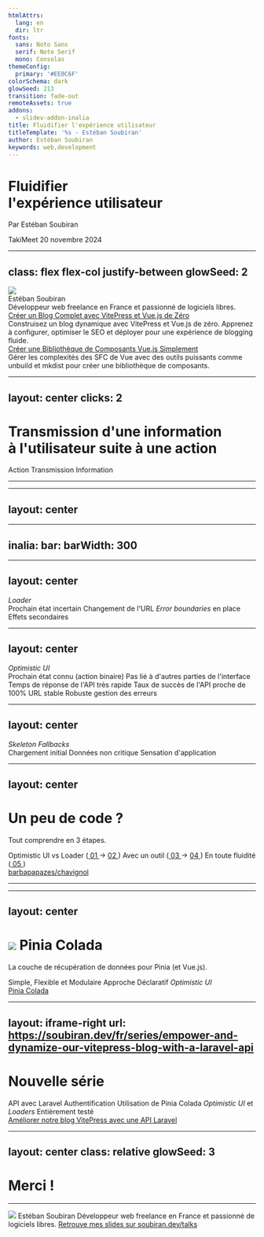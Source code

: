 ```yaml
---
htmlAttrs:
  lang: en
  dir: ltr
fonts:
  sans: Noto Sans
  serif: Noto Serif
  mono: Consolas
themeConfig:
  primary: '#EE0C6F'
colorSchema: dark
glowSeed: 213
transition: fade-out
remoteAssets: true
addons:
  - slidev-addon-inalia
title: Fluidifier l'expérience utilisateur
titleTemplate: '%s - Estéban Soubiran'
author: Estéban Soubiran
keywords: web,development
---
```


<h1 class="text-center font-serif">
  Fluidifier<br>l'expérience utilisateur
</h1>

<p class="text-center">
  Par Estéban Soubiran
</p>

<div class="absolute right-6 bottom-6 flex flex-col gap-4 items-end">
  <span class="text-sm op-40">TakiMeet</span>
  <span class="text-xs op-20 mt--4">20 novembre 2024</span>
</div>

<!--

https://remix.run/docs/en/main/discussion/pending-ui
https://dnlytras.com/blog/optimistic-updates

 -->

---
class: flex flex-col justify-between
glowSeed: 2
---

<div class="flex flex-col items-center justify-center">
  <img src="https://github.com/barbapapazes.png" class="size-32" />
  <div class="mt-4 text-xl font-serif font-medium">
    Estéban Soubiran
  </div>
  <div class="mt-1 text-sm op-60">
    Développeur web freelance en France et passionné de logiciels libres.
  </div>
</div>

<Tools />

<div v-click class="grid grid-cols-2 gap-8">
  <Card>
    <div class="text-sm">
      <a href="https://soubiran.dev/fr/series/create-a-blog-with-vitepress-and-vue-js-from-scratch" target="_blank" class="border-0! hover:text-inherit!">
        Créer un Blog Complet avec VitePress et Vue.js de Zéro
        <span class="absolute inset-0 z-1"></span>
      </a>
    </div>
    <div class="mt-1 text-xs op-60">
      Construisez un blog dynamique avec VitePress et Vue.js de zéro. Apprenez à configurer, optimiser le SEO et déployer pour une expérience de blogging fluide.
    </div>
  </Card>

  <Card>
    <div class="text-sm">
      <a href="https://soubiran.dev/fr/posts/the-simplest-method-to-create-a-vue-js-component-library" target="_blank" class="border-0! hover:text-inherit!">
        Créer une Bibliothèque de Composants Vue.js Simplement
        <span class="absolute inset-0 z-1"></span>
      </a>
    </div>
    <div class="mt-1 text-xs op-60">
      Gérer les complexités des SFC de Vue avec des outils puissants comme unbuild et mkdist pour créer une bibliothèque de composants.
    </div>
  </Card>
</div>

<Socials />

<!--

Au quotidien, je joue avec Vite, Vue, VitePress, UnJS, Nuxt et Laravel et j'écris des articles sur ce que j'apprends et ce que je découvre tel que j'aurai aimé les lire lorsque j'ai commencé le développement web que ce soit sur l'utilisation d'outils, des manières de faire ou la face caché de faire des conférences.

...

Mais on y reviendra ! (sur les séries)
 -->

---
layout: center
clicks: 2
---

<h1 class="text-center font-serif transition ease duration-150" :class="{ 'text-[#877B8D]': $clicks >= 1 }">
  <span class="transition ease duration-150" :class="{ 'text-white' : $clicks === 1 }">Transmission</span> d'une <span class="transition ease duration-150" :class="{ 'text-white' : $clicks === 1 }">information</span><br>à l'utilisateur suite à une <span class="transition ease duration-150" :class="{ 'text-white' : $clicks === 1 }">action</span>
</h1>

<div v-click="2" class="absolute bottom-14 left-1/2 -translate-x-1/2 flex items-center gap-8 delay-300">
  <InlineCard>Action</InlineCard>
  <span class="i-lucide-arrow-right size-5 inline-block"></span>
  <InlineCard>Transmission</InlineCard>
  <span class="i-lucide-arrow-right size-5 inline-block"></span>
  <InlineCard>Information</InlineCard>
</div>

<!--

Fluidifier l'expérience utilisateur, c'est un grand domaine mais aujourd'hui, on va se concentrer sur un aspect bien précis : la transmission d'une information à l'utilisateur suite à une action.

Ça fait beaucoup de mots, même moi je me perds donc on va simplifier et ne garder que l'essentiel.

Transmission = Quel changement appliquer à l'interface
Information = Ce que l'on veut communiquer à l'utilisateur
Action = Quelle interaction l'utilisateur a fait

Tout ça, c'est l'idée de faire passer un message à l'utilisateur d'une manière fluide et cohérente avec son intention d'une part de l'utilisateur et d'autre part de l'information.

Donc si on résume, on a une action qui déclenche une transmission d'information.
 -->

---

<Inalia
  question="Les manières de transmettre l'information suite à une action ?"
  type="text"
  chart=""
  :data="[
    'Bonjour', 'Loader de chargement', 'Une notification', 'Le bouton réagit', 'Le bouton change de couleur', 'Un loader s’affiche', 'Un wizz !', 'un changement d\'état visuel', 'Alert', 'Modal', 'Un spinner', 'Wizz', 'Par un loader', 'mmh', 'Coucou', 'Popover', 'Toastr', '() !', 'Alors quoi?', 'Popup', 'Toastttt', 'Skeleton', 'Changement de page', 'DROP DATABASE;', 'Une popin de l\'enfer', 'Couleur'
  ]"
/>

---
layout: center
---

<div class="grid grid-cols-2 place-items-center gap-16">
  <LoaderButton v-click />

  <OptimisticButton v-click />

  <Skeleton class="col-start-1 col-end-3" v-click />
</div>

---
inalia:
  bar:
    barWidth: 300
---

<Inalia
  question="Ces différents retours sont-ils inclusifs ou exclusifs ?"
  type="single_select"
  chart="bar"
  :data="[
    { label: 'Inclusif', count: 15, color: '#3730a3' }, { label: 'Exclusif', count: 8, color: '#9d174d' }
  ]"
/>

---
layout: center
---

<div class="flex flex-col items-center justify-center gap-1">
  <LoaderButton />
  <span class="text-sm op-60">
    <em>Loader</em>
  </span>
</div>

<div class="mt-8 flex flex-col gap-2 items-start">
    <ListItem v-click> Prochain état incertain </ListItem>
    <ListItem v-after class="delay-50"> Changement de l'URL </ListItem>
    <ListItem v-after class="delay-100"> <em>Error boundaries</em> en place </ListItem>
    <ListItem v-after class="delay-150"> Effets secondaires </ListItem>
</div>

---
layout: center
---

<div class="flex flex-col items-center justify-center gap-1">
  <OptimisticButton />
  <span class="text-sm op-60">
    <em>Optimistic UI</em>
  </span>
</div>

<div class="mt-8 flex flex-col gap-2 items-start">
    <ListItem v-click> Prochain état connu (action binaire) </ListItem>
    <ListItem v-after class="delay-50"> Pas lié à d'autres parties de l'interface </ListItem>
    <ListItem v-after class="delay-100"> Temps de réponse de l'API très rapide </ListItem>
    <ListItem v-after class="delay-150"> Taux de succès de l'API proche de 100% </ListItem>
    <ListItem v-after class="delay-200"> URL stable </ListItem>
    <ListItem v-after class="delay-250"> Robuste gestion des erreurs </ListItem>
</div>

---
layout: center
---

<div class="flex flex-col items-center justify-center gap-1">
  <Skeleton  class="w-60" />
  <span class="text-sm op-60">
    <em>Skeleton Fallbacks</em>
  </span>
</div>

<div class="mt-8 flex flex-col gap-2 items-start">
    <ListItem v-click class="delay-50"> Chargement initial </ListItem>
    <ListItem v-after class="delay-100"> Données non critique </ListItem>
    <ListItem v-after class="delay-150"> Sensation d'application </ListItem>
</div>

---
layout: center
---

<h1 class="text-center font-serif">
  Un peu de code ? <span class="i-noto-goat size-10 inline-block align-middle" />
</h1>

<p>
  Tout comprendre en 3 étapes.
</p>

<div class="mt-8 flex flex-col gap-2 items-start">
    <ListItem v-click class="delay-50"> Optimistic UI vs Loader <span class="text-sm op-40"> (<a href="https://github.com/Barbapapazes/chavignol/tree/01.optimistic-ui-vs-loader" target="_blank"> 01 </a> &rarr; <a href="https://github.com/Barbapapazes/chavignol/tree/02.optimistic-ui-without-a-tool" target="_blank"> 02 </a>) </span> </ListItem>
    <ListItem v-after class="delay-100"> Avec un outil <span class="text-sm op-40"> (<a href="https://github.com/Barbapapazes/chavignol/tree/03.optimistic-ui-with-pinia" target="_blank"> 03 </a> &rarr; <a href="https://github.com/Barbapapazes/chavignol/tree/04.optimistic-ui-with-pinia-completed" target="_blank"> 04 </a>) </span> </ListItem>
    <ListItem v-after class="delay-150"> En toute fluidité <span class="text-sm op-40"> (<a href="https://github.com/Barbapapazes/chavignol/tree/05.comments" target="_blank"> 05 </a>) </span> </ListItem>
</div>

<a href="https://github.com/barbapapazes/chavignol" target="_blank" class="absolute left-1/2 bottom-6 -translate-x-1/2 text-sm op-40">
  <span class="i-simple-icons-github inline-block size-3" />
  <span class="ml-1">
    barbapapazes/chavignol
  </span>
</a>

---

<Inalia
  question="Loader ou optimistic UI ?"
  type="single_select"
  chart="donut"
  :data="[
    { label: 'Loader', count: 1, color: '#3730a3' }, { label: 'Optimistic UI', count: 24, color: '#9d144d' }
  ]"
/>

---
layout: center
---

<h1 class="relative font-serif flex gap-2">
  <img src="/pinia-colada.svg" class="size-12 absolute top-1/2 -translate-y-1/2 right-full" /> Pinia Colada
</h1>

<p>
  La couche de récupération de données pour Pinia (et Vue.js).
</p>

<div class="mt-8 flex flex-col gap-2 items-start">
    <ListItem> Simple, Flexible et Modulaire </ListItem>
    <ListItem> Approche Déclaratif </ListItem>
    <ListItem> <em>Optimistic UI</em> </ListItem>
</div>

<a href="https://pinia-colada.esm.dev/" target="_blank" class="absolute left-1/2 bottom-6 -translate-x-1/2 text-sm op-40">
  Pinia Colada
</a>

---
layout: iframe-right
url: https://soubiran.dev/fr/series/empower-and-dynamize-our-vitepress-blog-with-a-laravel-api
---

<h1 class="font-serif">
  Nouvelle série
</h1>

<div class="mt-8 flex flex-col gap-2 items-start">
    <ListItem v-click class="delay-50"> API avec Laravel </ListItem>
    <ListItem v-after class="delay-100"> Authentification </ListItem>
    <ListItem v-after class="delay-100"> Utilisation de Pinia Colada </ListItem>
    <ListItem v-after class="delay-150"> <em>Optimistic UI</em> et <em>Loaders</em> </ListItem>
    <ListItem v-after class="delay-200"> Entièrement testé </ListItem>
</div>

<a href="https://pinia-colada.esm.dev/" target="_blank" class="absolute left-1/4 bottom-6 -translate-x-1/2 text-sm op-40">
  Améliorer notre blog VitePress avec une API Laravel
</a>

---
layout: center
class: relative
glowSeed: 3
---

<h1 text="center" font="serif">Merci !</h1>

<hr class="bg-white op-20 my-12" />

<Card class="flex flex-col p-6">
  <img src="https://github.com/barbapapazes.png" class="mx-auto size-20" />

  <span class="mt-6 text-center text-xl font-serif font-medium">
    Estéban Soubiran
  </span>

  <span class="mt-1 text-center text-sm op-60">
    Développeur web freelance en France et passionné de logiciels libres.
  </span>

  <Socials :click="0" class="mt-8" />
</Card>

<a href="https://soubiran.dev/talks" target="_blank" class="absolute left-1/2 bottom-6 -translate-x-1/2 text-xs op-20">
  Retrouve mes slides sur soubiran.dev/talks
</a>
